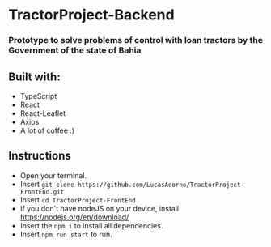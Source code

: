 # TractorProject-Backend
### Prototype to solve problems of control with loan tractors by the Government of the state of Bahia

## Built with:
- TypeScript
- React
- React-Leaflet
- Axios
- A lot of coffee :)

## Instructions
- Open your terminal.
- Insert `git clone https://github.com/LucasAdorno/TractorProject-FrontEnd.git`
- Insert `cd TractorProject-FrontEnd`
- if you don't have nodeJS on your device, install https://nodejs.org/en/download/
- Insert the `npm i` to install all dependencies.
- Insert `npm run start` to run.
